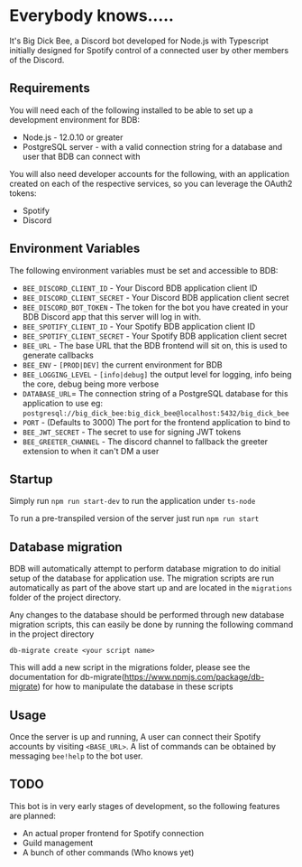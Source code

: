 # Everybody knows.....
It's Big Dick Bee, a Discord bot developed for Node.js with Typescript initially designed for Spotify control of a 
connected user by other members of the Discord.


## Requirements
You will need each of the following installed to be able to set up a development environment for BDB:
- Node.js - 12.0.10 or greater
- PostgreSQL server - with a valid connection string for a database and user that BDB can connect with

You will also need developer accounts for the following, with an application created on each of the respective services, so you can leverage the OAuth2 tokens:
- Spotify
- Discord

## Environment Variables
The following environment variables must be set and accessible to BDB:
- `BEE_DISCORD_CLIENT_ID` - Your Discord BDB application client ID
- `BEE_DISCORD_CLIENT_SECRET` - Your Discord BDB application client secret
- `BEE_DISCORD_BOT_TOKEN` - The token for the bot you have created in your BDB Discord app that this server will log in with.
- `BEE_SPOTIFY_CLIENT_ID` - Your Spotify BDB application client ID
- `BEE_SPOTIFY_CLIENT_SECRET` - Your Spotify BDB application client secret
- `BEE_URL` - The base URL that the BDB frontend will sit on, this is used to generate callbacks
- `BEE_ENV` - `[PROD|DEV]` the current environment for BDB
- `BEE_LOGGING_LEVEL` - `[info|debug]` the output level for logging, info being the core, debug being more verbose
- `DATABASE_URL`= The connection string of a PostgreSQL database for this application to use 
    eg: `postgresql://big_dick_bee:big_dick_bee@localhost:5432/big_dick_bee`
- `PORT` - (Defaults to 3000) The port for the frontend application to bind to
- `BEE_JWT_SECRET` - The secret to use for signing JWT tokens
- `BEE_GREETER_CHANNEL` - The discord channel to fallback the greeter extension to when it can't DM a user
     
## Startup
Simply run `npm run start-dev` to run the application under `ts-node`

To run a pre-transpiled version of the server just run `npm run start`

## Database migration
BDB will automatically attempt to perform database migration to do initial setup of the database for application use.
The migration scripts are run automatically as part of the above start up and are located in the `migrations` folder of 
the project directory.
 
Any changes to the database should be performed through new database migration scripts,
 this can easily be done by running the following command in the project directory

`db-migrate create <your script name>`

This will add a new script in the migrations folder,
please see the documentation for db-migrate(https://www.npmjs.com/package/db-migrate)
for how to manipulate the database in these scripts

## Usage
Once the server is up and running, A user can connect their Spotify accounts by visiting `<BASE_URL>`.
A list of commands can be obtained by messaging `bee!help` to the bot user.


## TODO
This bot is in very early stages of development, so the following features are planned:
- An actual proper frontend for Spotify connection
- Guild management
- A bunch of other commands (Who knows yet)



